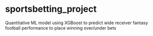 # sportsbetting_project

Quantitative ML model using XGBoost to predict wide receiver fantasy football performance to place winning over/under bets
